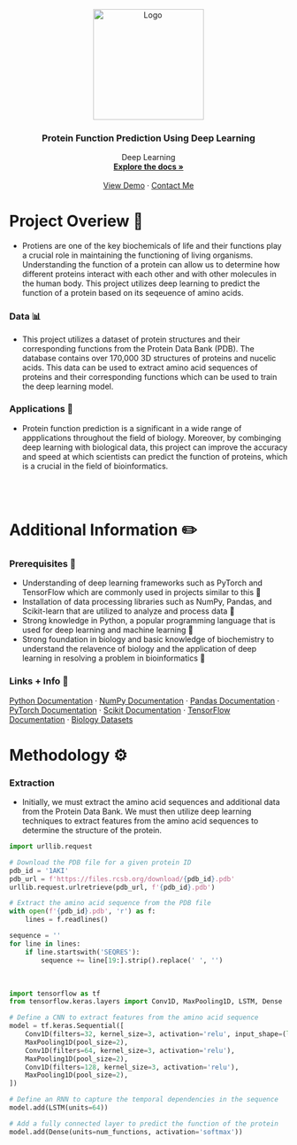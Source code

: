 <div align="center">
  <a href="https://github.com/">
    <img src="https://user-images.githubusercontent.com/128609917/231207437-1c16b53c-40c1-4d5f-9431-269e2c083816.png" alt="Logo" width="200" height="auto">
  </a>  
  
  <h3 align="center">Protein Function Prediction Using Deep Learning</h3>

  <p align="center">
    Deep Learning 
    <br />
    <a href="https://github.com/"><strong>Explore the docs »</strong></a>
    <br />
    <br />
    <a href="https://github.com/">View Demo</a>
    ·
    <a href="https://github.com/othneildrew/">Contact Me</a>
  </p>
</div>


# Project Overiew 👀 
* Protiens are one of the key biochemicals of life and their functions play a crucial role in maintaining the functioning of living organisms. Understanding the function of a protein can allow us to determine how different proteins interact with each other and with other molecules in the human body. This project utilizes deep learning to predict the function of a protein based on its seqeuence of amino acids. 

### Data 📊
* This project utilizes a dataset of protein structures and their corresponding functions from the Protein Data Bank (PDB). The database contains over 170,000 3D structures of proteins and nucelic acids. This data can be used to extract amino acid sequences of proteins and their corresponding functions which can be used to train the deep learning model.

### Applications 🧪
* Protein function prediction is a significant in a wide range of appplications throughout the field of biology. Moreover, by combinging deep learning with biological data, this project can improve the accuracy and speed at which scientists can predict the function of proteins, which is a crucial in the field of bioinformatics. 

<br></br>

# Additional Information ✏️

### Prerequisites 🚩

* Understanding of deep learning frameworks such as PyTorch and TensorFlow which are commonly used in projects similar to this 🤖
* Installation of data processing libraries such as NumPy, Pandas, and Scikit-learn that are utilized to analyze and process data 💾
* Strong knowledge in Python, a popular programming language that is used for deep learning and machine learning 🐍
* Strong foundation in biology and basic knowledge of biochemistry to understand the relavence of biology and the application of deep learning in resolving a problem in bioinformatics 🔬

### Links + Info 🔗 
<p align = "center">

<a href="https://www.python.org/doc/">Python Documentation</a>
·
 <a href="https://numpy.org/doc/">NumPy Documentation</a>
·
<a href="https://pandas.pydata.org/docs/Pandas">Pandas Documentation</a>
·
<a href="https://pytorch.org/docs/stable/index.html">PyTorch Documentation</a>
·
<a href="https://scikit-learn.org/stable/">Scikit Documentation</a>
·
<a href="https://www.tensorflow.org/api_docs">TensorFlow Documentation</a>
·
<a href="https://paperswithcode.com/datasets?mod=biology">Biology Datasets</a>



# Methodology ⚙️

### **Extraction**
* Initially, we must extract the amino acid sequences and additional data from the Protein Data Bank. We must then utilize deep learning techniques to extract features from the amino acid sequences to determine the structure of the protein.

``` python
import urllib.request

# Download the PDB file for a given protein ID
pdb_id = '1AKI'
pdb_url = f'https://files.rcsb.org/download/{pdb_id}.pdb'
urllib.request.urlretrieve(pdb_url, f'{pdb_id}.pdb')

# Extract the amino acid sequence from the PDB file
with open(f'{pdb_id}.pdb', 'r') as f:
    lines = f.readlines()

sequence = ''
for line in lines:
    if line.startswith('SEQRES'):
        sequence += line[19:].strip().replace(' ', '')
```
<br>

``` python
import tensorflow as tf
from tensorflow.keras.layers import Conv1D, MaxPooling1D, LSTM, Dense

# Define a CNN to extract features from the amino acid sequence
model = tf.keras.Sequential([
    Conv1D(filters=32, kernel_size=3, activation='relu', input_shape=(len(sequence), 1)),
    MaxPooling1D(pool_size=2),
    Conv1D(filters=64, kernel_size=3, activation='relu'),
    MaxPooling1D(pool_size=2),
    Conv1D(filters=128, kernel_size=3, activation='relu'),
    MaxPooling1D(pool_size=2),
])

# Define an RNN to capture the temporal dependencies in the sequence
model.add(LSTM(units=64))

# Add a fully connected layer to predict the function of the protein
model.add(Dense(units=num_functions, activation='softmax'))


  
  
```

